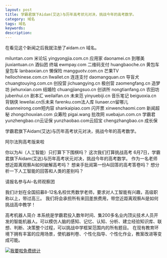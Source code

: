 ```yaml
---
layout: post
title: 学霸君旗下Aidam(艾达)与历年高考状元对决，挑战今年的高考数学。
category: 域名
tags: 域名
keywords: 
description:
---
```



在看见这个新闻之后我就注册了aidam.cn 域名。

miluntan.com 米论坛 
yingyongjia.com.cn 应用家 
daonamei.cn 到哪美 
jiuxiantuan.cn 酒仙团 终端 
ewmpay.com 二维码支付 
huangbaoche.cn 黄包车 皇包车
lanbaoxian.cn 懒保险 
mangguotv.com.cn 芒果TV 
hellochinese.com.cn 
llwallet.cn 连连支付 
daomangquan.cn 导盲犬 
chuangtouying.com.cn 创投营 
jichuangying.cn 极创营 
zaomengfang.cn 造梦坊 
jiehunxian.com 结婚险 
chuangjiangsuo.cn 创讲所
nongtianfang.cn 农田坊 
jubenhui.cn 剧本汇 
weilaifan.cn 未来范 
yinyuebiji.cn 音乐笔记
beiguoxia.cn 背锅侠 
leweilai.cn乐未来
farenku.com法人库
liunaer.cn留哪儿
duanneirong.com短内容
shankaipiao.com 闪开票
xinwenchaomi.com 新闻超秘
zhongchouxian.com 众筹险
pigai.wang 批改网 
xuebajun.com.cn 学霸君 
yunzhengbao.cn云证保
yunzhaobao.com云招宝
chengzhangbao.cn 成长保



学霸君旗下Aidam(艾达)与历年高考状元对决，挑战今年的高考数学。

阿尔法狗高考版来啦

你以为Ai（人工智能）只打算下下围棋吗？
这次我们打算挑战高考
6月7日，学霸君旗下Aidam(艾达)与历年高考状元对决，挑战今年的高考数学。
作为一名老师
想近距离观察Ai如何破解高考吗？
想亲手批阅第一份Ai回答的高考答卷吗？
想分析一下人工智能的回答和人类的差别吗？

请报名参与Ai-名师观察团

我们计划在全国招募8-12名名校优秀数学老师，要求对人工智能有兴趣，高级职称以上，带过高三。
我们将会承担所有来回差旅费用，带您近距离观察Ai是如何挑战高中教学！

高考机器人简介
本系统是学霸君投入数年时间、集200多名业内顶尖技术人员开发的智能机器人。可以模仿人脑的感知、记忆、认知、分析、建立经验知识库、联想、判断、决策整个过程，可以挑战中学框架范围内的所有题目。
在现有教育环境下拥有丰富的应用场景，使机器判卷、个性化指导、个性化作业，教案改进等变成可能。



<script language="javascript" type="text/javascript" src="//js.users.51.la/19176892.js"></script>
<noscript><a href="//www.51.la/?19176892" target="_blank"><img alt="&#x6211;&#x8981;&#x5566;&#x514D;&#x8D39;&#x7EDF;&#x8BA1;" src="//img.users.51.la/19176892.asp" style="border:none" /></a></noscript>
